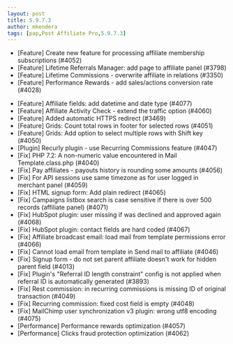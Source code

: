 ```yaml
---
layout: post
title: 5.9.7.3
author: mkendera
tags: [pap,Post Affiliate Pro,5.9.7.3]
---
```


- [Feature] Create new feature for processing affiliate membership subscriptions (#4052)
- [Feature] Lifetime Referrals Manager: add page to affiliate panel (#3798)
- [Feature] Lifetime Commissions - overwrite affiliate in relations (#3350)
- [Feature] Performance Rewards - add sales/actions conversion rate (#4028)

<!--more-->

- [Feature] Affiliate fields: add datetime and date type (#4077)
- [Feature] Affiliate Activity Check - extend the traffic option (#4060)
- [Feature] Added automatic HTTPS redirect (#3469)
- [Feature] Grids: Count total rows in footer for selected rows (#4051)
- [Feature] Grids: Add option to select multiple rows with Shift key (#4050)
- [Plugin] Recurly plugin - use Recurring Commissions feature (#4047)
- [Fix] PHP 7.2: A non-numeric value encountered in Mail Template.class.php (#4040)
- [Fix] Pay affiliates - payouts history is rounding some amounts (#4056)
- [Fix] For API sessions use same timezone as for user logged in merchant panel (#4059)
- [Fix] HTML signup form: Add plain redirect (#4065)
- [Fix] Campaigns listbox search is case sensitive if there is over 500 records (affiliate panel) (#4071)
- [Fix] HubSpot plugin: user missing if was declined and approved again (#4068)
- [Fix] HubSpot plugin: contact fields are hard coded (#4067)
- [Fix] Affiliate broadcast email: load mail from template permissions error (#4066)
- [Fix] Cannot load email from template in Send mail to affiliate (#4046)
- [Fix] Signup form - do not set parent affiliate doesn't work for hidden parent field (#4013)
- [Fix] Plugin's "Referral ID length constraint" config is not applied when referral ID is automatically generated (#3893)
- [Fix] Rest commission: in recurring commissions is missing ID of original transaction (#4049)
- [Fix] Recurring commission: fixed cost field is empty (#4048)
- [Fix] MailChimp user synchronization v3 plugin: wrong utf8 encoding (#4075)
- [Performance] Performance rewards optimization (#4057)
- [Performance] Clicks fraud protection optimization (#4062)
